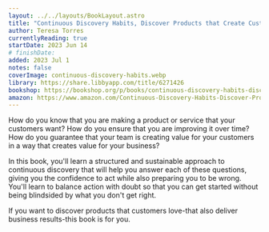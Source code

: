 ```yaml
---
layout: ../../layouts/BookLayout.astro
title: "Continuous Discovery Habits, Discover Products that Create Customer Value and Business"
author: Teresa Torres
currentlyReading: true
startDate: 2023 Jun 14
# finishDate: 
added: 2023 Jul 1
notes: false
coverImage: continuous-discovery-habits.webp
library: https://share.libbyapp.com/title/6271426
bookshop: https://bookshop.org/p/books/continuous-discovery-habits-discover-products-that-create-customer-value-and-business-value-teresa-torres/17004458
amazon: https://www.amazon.com/Continuous-Discovery-Habits-Discover-Products/dp/1736633309
---
```


How do you know that you are making a product or service that your customers want? How do you ensure that you are improving it over time? How do you guarantee that your team is creating value for your customers in a way that creates value for your business?

In this book, you'll learn a structured and sustainable approach to continuous discovery that will help you answer each of these questions, giving you the confidence to act while also preparing you to be wrong. You'll learn to balance action with doubt so that you can get started without being blindsided by what you don't get right.

If you want to discover products that customers love-that also deliver business results-this book is for you.

<!-- ### Notes & Highlights -->

